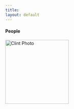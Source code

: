 ```yaml
---
title: 
layout: default
---
```


#### People

<img src="clintphoto.jpg" alt="Clint Photo" style="width: 200px;"/>

